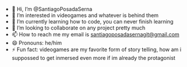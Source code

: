 - 👋 Hi, I’m @SantiagoPosadaSerna
- 👀 I’m interested in videogames and whatever is behind them
- 🌱 I’m currently learning how to code, you can never finish learning
- 💞️ I’m looking to collaborate on any project pretty much
- 📫 How to reach me my email is santiagoposadasernagit@gmail.com
- 😄 Pronouns: he/him
- ⚡ Fun fact: videogames are my favorite form of story telling, how am i suppossed to get inmersed even more if im already the protagonist

<!---
SantiagoPosadaSerna/SantiagoPosadaSerna is a ✨ special ✨ repository because its `README.md` (this file) appears on your GitHub profile.
You can click the Preview link to take a look at your changes.
--->
